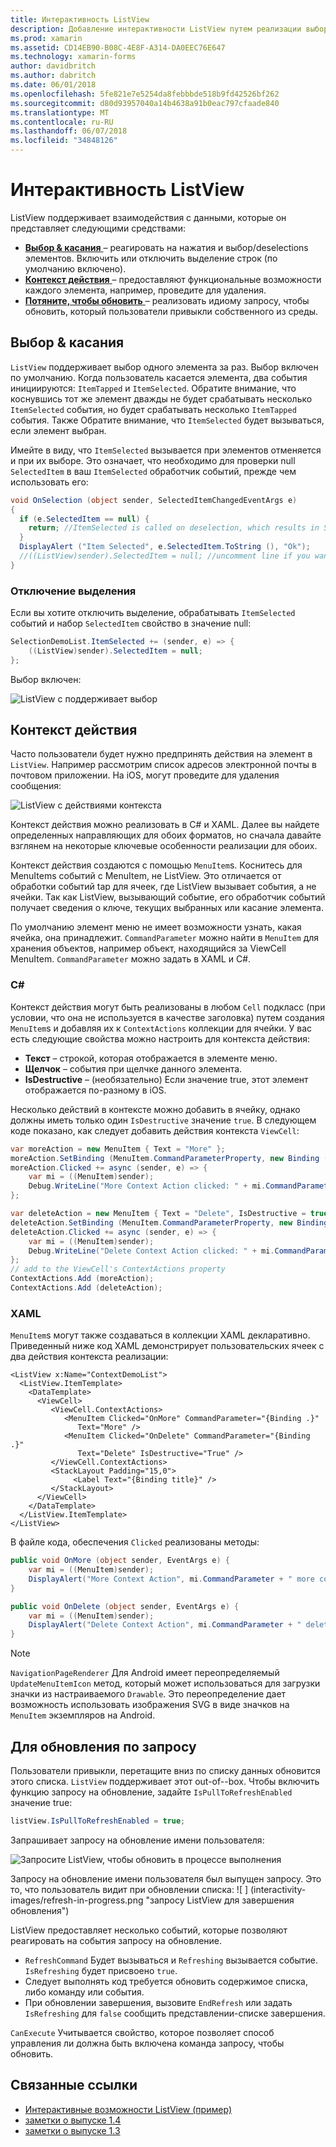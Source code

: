 ```yaml
---
title: Интерактивность ListView
description: Добавление интерактивности ListView путем реализации выбора, проведите для удаления и потяните, чтобы обновить.
ms.prod: xamarin
ms.assetid: CD14EB90-B08C-4E8F-A314-DA0EEC76E647
ms.technology: xamarin-forms
author: davidbritch
ms.author: dabritch
ms.date: 06/01/2018
ms.openlocfilehash: 5fe821e7e5254da8febbbde518b9fd42526bf262
ms.sourcegitcommit: d80d93957040a14b4638a91b0eac797cfaade840
ms.translationtype: MT
ms.contentlocale: ru-RU
ms.lasthandoff: 06/07/2018
ms.locfileid: "34848126"
---
```

# <a name="listview-interactivity"></a>Интерактивность ListView

ListView поддерживает взаимодействия с данными, которые он представляет следующими средствами:

- [**Выбор & касания** ](#selectiontaps) &ndash; реагировать на нажатия и выбор/deselections элементов. Включить или отключить выделение строк (по умолчанию включено).
- [**Контекст действия** ](#Context_Actions) &ndash; предоставляют функциональные возможности каждого элемента, например, проведите для удаления.
- [**Потяните, чтобы обновить** ](#Pull_to_Refresh) &ndash; реализовать идиому запросу, чтобы обновить, который пользователи привыкли собственного из среды.

<a name="selectiontaps" />

## <a name="selection--taps"></a>Выбор & касания
`ListView` поддерживает выбор одного элемента за раз. Выбор включен по умолчанию. Когда пользователь касается элемента, два события инициируются: `ItemTapped` и `ItemSelected`. Обратите внимание, что коснувшись тот же элемент дважды не будет срабатывать несколько `ItemSelected` события, но будет срабатывать несколько `ItemTapped` события. Также Обратите внимание, что `ItemSelected` будет вызываться, если элемент выбран.

Имейте в виду, что `ItemSelected` вызывается при элементов отменяется и при их выборе. Это означает, что необходимо для проверки null `SelectedItem` в ваш `ItemSelected` обработчик событий, прежде чем использовать его:

```csharp
void OnSelection (object sender, SelectedItemChangedEventArgs e)
{
  if (e.SelectedItem == null) {
    return; //ItemSelected is called on deselection, which results in SelectedItem being set to null
  }
  DisplayAlert ("Item Selected", e.SelectedItem.ToString (), "Ok");
  //((ListView)sender).SelectedItem = null; //uncomment line if you want to disable the visual selection state.
}
```

### <a name="disabling-selection"></a>Отключение выделения

Если вы хотите отключить выделение, обрабатывать `ItemSelected` событий и набор `SelectedItem` свойство в значение null:

```csharp
SelectionDemoList.ItemSelected += (sender, e) => {
    ((ListView)sender).SelectedItem = null;
};
```

Выбор включен:

![](interactivity-images/selection-default.png "ListView с поддерживает выбор")

<a name="Context_Actions" />

## <a name="context-actions"></a>Контекст действия
Часто пользователи будет нужно предпринять действия на элемент в `ListView`. Например рассмотрим список адресов электронной почты в почтовом приложении. На iOS, могут проведите для удаления сообщения:

![](interactivity-images/context-default.png "ListView с действиями контекста")

Контекст действия можно реализовать в C# и XAML. Далее вы найдете определенных направляющих для обоих форматов, но сначала давайте взглянем на некоторые ключевые особенности реализации для обоих.

Контекст действия создаются с помощью `MenuItem`s. Коснитесь для MenuItems событий с MenuItem, не ListView. Это отличается от обработки событий tap для ячеек, где ListView вызывает события, а не ячейки. Так как ListView, вызывающий событие, его обработчик событий получает сведения о ключе, текущих выбранных или касание элемента.

По умолчанию элемент меню не имеет возможности узнать, какая ячейка, она принадлежит. `CommandParameter` можно найти в `MenuItem` для хранения объектов, например объект, находящийся за ViewCell MenuItem. `CommandParameter` можно задать в XAML и C#.

### <a name="c"></a>C#  

Контекст действия могут быть реализованы в любом `Cell` подкласс (при условии, что она не используется в качестве заголовка) путем создания `MenuItem`s и добавляя их к `ContextActions` коллекции для ячейки. У вас есть следующие свойства можно настроить для контекста действия:

* **Текст** &ndash; строкой, которая отображается в элементе меню.
* **Щелчок** &ndash; события при щелчке данного элемента.
* **IsDestructive** &ndash; (необязательно) Если значение true, этот элемент отображается по-разному в iOS.

Несколько действий в контексте можно добавить в ячейку, однако должны иметь только один `IsDestructive` значение `true`. В следующем коде показано, как следует добавить действия контекста `ViewCell`:

```csharp
var moreAction = new MenuItem { Text = "More" };
moreAction.SetBinding (MenuItem.CommandParameterProperty, new Binding ("."));
moreAction.Clicked += async (sender, e) => {
    var mi = ((MenuItem)sender);
    Debug.WriteLine("More Context Action clicked: " + mi.CommandParameter);
};

var deleteAction = new MenuItem { Text = "Delete", IsDestructive = true }; // red background
deleteAction.SetBinding (MenuItem.CommandParameterProperty, new Binding ("."));
deleteAction.Clicked += async (sender, e) => {
    var mi = ((MenuItem)sender);
    Debug.WriteLine("Delete Context Action clicked: " + mi.CommandParameter);
};
// add to the ViewCell's ContextActions property
ContextActions.Add (moreAction);
ContextActions.Add (deleteAction);
```

### <a name="xaml"></a>XAML

`MenuItem`s могут также создаваться в коллекции XAML декларативно. Приведенный ниже код XAML демонстрирует пользовательских ячеек с два действия контекста реализации:

```xaml
<ListView x:Name="ContextDemoList">
  <ListView.ItemTemplate>
    <DataTemplate>
      <ViewCell>
         <ViewCell.ContextActions>
            <MenuItem Clicked="OnMore" CommandParameter="{Binding .}"
               Text="More" />
            <MenuItem Clicked="OnDelete" CommandParameter="{Binding .}"
               Text="Delete" IsDestructive="True" />
         </ViewCell.ContextActions>
         <StackLayout Padding="15,0">
              <Label Text="{Binding title}" />
         </StackLayout>
      </ViewCell>
    </DataTemplate>
  </ListView.ItemTemplate>
</ListView>
```

В файле кода, обеспечения `Clicked` реализованы методы:

```csharp
public void OnMore (object sender, EventArgs e) {
    var mi = ((MenuItem)sender);
    DisplayAlert("More Context Action", mi.CommandParameter + " more context action", "OK");
}

public void OnDelete (object sender, EventArgs e) {
    var mi = ((MenuItem)sender);
    DisplayAlert("Delete Context Action", mi.CommandParameter + " delete context action", "OK");
}
```

> [!NOTE]
> `NavigationPageRenderer` Для Android имеет переопределяемый `UpdateMenuItemIcon` метод, который может использоваться для загрузки значки из настраиваемого `Drawable`. Это переопределение дает возможность использовать изображения SVG в виде значков на `MenuItem` экземпляров на Android.

<a name="Pull_to_Refresh" />

## <a name="pull-to-refresh"></a>Для обновления по запросу
Пользователи привыкли, перетащите вниз по списку данных обновится этого списка. `ListView` поддерживает этот out-of--box. Чтобы включить функцию запросу на обновление, задайте `IsPullToRefreshEnabled` значение true:

```csharp
listView.IsPullToRefreshEnabled = true;
```

Запрашивает запросу на обновление имени пользователя:

![](interactivity-images/refresh-start.png "Запросите ListView, чтобы обновить в процессе выполнения")

Запросу на обновление имени пользователя был выпущен запросу. Это то, что пользователь видит при обновлении списка: ![ ] (interactivity-images/refresh-in-progress.png "запросу ListView для завершения обновления")

ListView предоставляет несколько событий, которые позволяют реагировать на события запросу на обновление.

-  `RefreshCommand` Будет вызываться и `Refreshing` вызывается событие. `IsRefreshing` будет присвоено `true`.
-  Следует выполнять код требуется обновить содержимое списка, либо команду или события.
-  При обновлении завершения, вызовите `EndRefresh` или задать `IsRefreshing` для `false` сообщить представлении-списке завершения.

`CanExecute` Учитывается свойство, которое позволяет способ управления ли должна быть включена команда запросу, чтобы обновить.



## <a name="related-links"></a>Связанные ссылки

- [Интерактивные возможности ListView (пример)](https://developer.xamarin.com/samples/xamarin-forms/UserInterface/ListView/interactivity)
- [заметки о выпуске 1.4](http://forums.xamarin.com/discussion/35451/xamarin-forms-1-4-0-released/)
- [заметки о выпуске 1.3](http://forums.xamarin.com/discussion/29934/xamarin-forms-1-3-0-released/)
